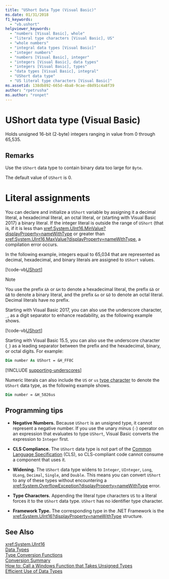 ```yaml
---
title: "UShort Data Type (Visual Basic)"
ms.date: 01/31/2018
f1_keywords: 
  - "vb.ushort"
helpviewer_keywords: 
  - "numbers [Visual Basic], whole"
  - "literal type characters [Visual Basic], US"
  - "whole numbers"
  - "integral data types [Visual Basic]"
  - "integer numbers"
  - "numbers [Visual Basic], integer"
  - "integers [Visual Basic], data types"
  - "integers [Visual Basic], types"
  - "data types [Visual Basic], integral"
  - "UShort data type"
  - "US literal type characters [Visual Basic]"
ms.assetid: 138db892-665d-4ba8-9cae-d8d91c4a8f39
author: "rpetrusha"
ms.author: "ronpet"
---
```

# UShort data type (Visual Basic)

Holds unsigned 16-bit (2-byte) integers ranging in value from 0 through 65,535.  
  
## Remarks

 Use the `UShort` data type to contain binary data too large for `Byte`.  
  
 The default value of `UShort` is 0.  

# Literal assignments

You can declare and initialize a `UShort` variable by assigning it a decimal literal, a hexadecimal literal, an octal literal, or (starting with Visual Basic 2017) a binary literal. If the integer literal is outside the range of `UShort` (that is, if it is less than <xref:System.UInt16.MinValue?displayProperty=nameWithType> or greater than <xref:System.UInt16.MaxValue?displayProperty=nameWithType>, a compilation error occurs.

In the following example, integers equal to 65,034 that are represented as decimal, hexadecimal, and binary literals are assigned to `UShort` values.
  
[!code-vb[UShort](../../../../samples/snippets/visualbasic/language-reference/data-types/numeric-literals.vb#UShort)]

> [!NOTE]
> You use the prefix `&h` or `&H` to denote a hexadecimal literal, the prefix `&b` or `&B` to denote a binary literal, and the prefix `&o` or `&O` to denote an octal literal. Decimal literals have no prefix.

Starting with Visual Basic 2017, you can also use the underscore character, `_`, as a digit separator to enhance readability, as the following example shows.

[!code-vb[UShort](../../../../samples/snippets/visualbasic/language-reference/data-types/numeric-literals.vb#UShortS)]

Starting with Visual Basic 15.5, you can also use the underscore character (`_`) as a leading separator between the prefix and the hexadecimal, binary, or octal digits. For example:

```vb
Dim number As UShort = &H_FF8C
```

[!INCLUDE [supporting-underscores](../../../../includes/vb-separator-langversion.md)]

Numeric literals can also include the `US` or `us` [type character](../../programming-guide/language-features/data-types/type-characters.md) to denote the `UShort` data type, as the following example shows.

```vb
Dim number = &H_5826us
```

## Programming tips
  
- **Negative Numbers.** Because `UShort` is an unsigned type, it cannot represent a negative number. If you use the unary minus (`-`) operator on an expression that evaluates to type `UShort`, Visual Basic converts the expression to `Integer` first.  
  
- **CLS Compliance.** The `UShort` data type is not part of the [Common Language Specification](http://www.ecma-international.org/publications/standards/Ecma-335.htm) (CLS), so CLS-compliant code cannot consume a component that uses it.
  
- **Widening.** The `UShort` data type widens to `Integer`, `UInteger`, `Long`, `ULong`, `Decimal`, `Single`, and `Double`. This means you can convert `UShort` to any of these types without encountering a <xref:System.OverflowException?displayProperty=nameWithType> error.  
  
- **Type Characters.** Appending the literal type characters `US` to a literal forces it to the `UShort` data type. `UShort` has no identifier type character.  
  
- **Framework Type.** The corresponding type in the .NET Framework is the <xref:System.UInt16?displayProperty=nameWithType> structure.  
  
## See Also  
 <xref:System.UInt16>  
 [Data Types](../../../visual-basic/language-reference/data-types/data-type-summary.md)  
 [Type Conversion Functions](../../../visual-basic/language-reference/functions/type-conversion-functions.md)  
 [Conversion Summary](../../../visual-basic/language-reference/keywords/conversion-summary.md)  
 [How to: Call a Windows Function that Takes Unsigned Types](../../../visual-basic/programming-guide/com-interop/how-to-call-a-windows-function-that-takes-unsigned-types.md)  
 [Efficient Use of Data Types](../../../visual-basic/programming-guide/language-features/data-types/efficient-use-of-data-types.md)
